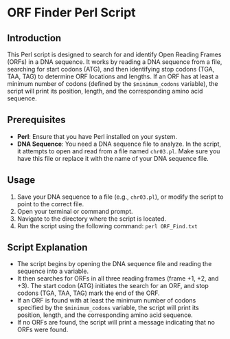 # ORF Finder Perl Script

## Introduction

This Perl script is designed to search for and identify Open Reading Frames (ORFs) in a DNA sequence. It works by reading a DNA sequence from a file, searching for start codons (ATG), and then identifying stop codons (TGA, TAA, TAG) to determine ORF locations and lengths. If an ORF has at least a minimum number of codons (defined by the `$minimum_codons` variable), the script will print its position, length, and the corresponding amino acid sequence.

## Prerequisites

- **Perl**: Ensure that you have Perl installed on your system.
- **DNA Sequence**: You need a DNA sequence file to analyze. In the script, it attempts to open and read from a file named `chr03.pl`. Make sure you have this file or replace it with the name of your DNA sequence file.

## Usage

1. Save your DNA sequence to a file (e.g., `chr03.pl`), or modify the script to point to the correct file.
2. Open your terminal or command prompt.
3. Navigate to the directory where the script is located.
4. Run the script using the following command: `perl ORF_Find.txt`

## Script Explanation

- The script begins by opening the DNA sequence file and reading the sequence into a variable.
- It then searches for ORFs in all three reading frames (frame +1, +2, and +3). The start codon (ATG) initiates the search for an ORF, and stop codons (TGA, TAA, TAG) mark the end of the ORF.
- If an ORF is found with at least the minimum number of codons specified by the `$minimum_codons` variable, the script will print its position, length, and the corresponding amino acid sequence.
- If no ORFs are found, the script will print a message indicating that no ORFs were found.

